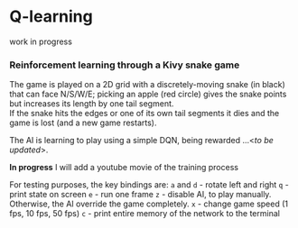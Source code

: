 # Q-learning

work in progress

### Reinforcement learning through a Kivy snake game

The game is played on a 2D grid with a discretely-moving snake (in black) that can face N/S/W/E; picking an apple (red circle) gives the snake points but increases its length by one tail segment.  
If the snake hits the edges or one of its own tail segments it dies and the game is lost (and a new game restarts).  

The AI is learning to play using a simple DQN, being rewarded ...<*to be updated*>.  

**In progress** I will add a youtube movie of the training process

For testing purposes, the key bindings are:
`a` and `d` - rotate left and right
`q` - print state on screen
`e` - run one frame
`z` - disable AI, to play manually. Otherwise, the AI override the game completely.
`x` - change game speed (1 fps, 10 fps, 50 fps)
`c` - print entire memory of the network to the terminal
